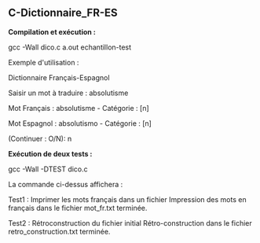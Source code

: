 ## C-Dictionnaire_FR-ES  
  
  
__Compilation et exécution :__  
  
  
gcc -Wall dico.c
a.out echantillon-test  


Exemple d'utilisation :  


Dictionnaire Français-Espagnol  

Saisir un mot à traduire :
absolutisme

Mot Français : absolutisme - Catégorie : [n]

Mot Espagnol : absolutismo - Catégorie : [n]

(Continuer : O/N):
n


__Exécution de deux tests :__

gcc -Wall -DTEST dico.c

La commande ci-dessus affichera :

Test1 : Imprimer les mots français dans un fichier
Impression des mots en français dans le fichier mot_fr.txt terminée.

Test2 : Rétroconstruction du fichier initial
Rétro-construction dans le fichier retro_construction.txt terminée.
